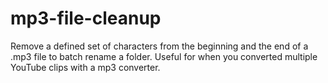 # mp3-file-cleanup
Remove a defined set of characters from the beginning and the end of a .mp3 file to batch rename a folder. Useful for when you converted multiple YouTube clips with a mp3 converter.  
